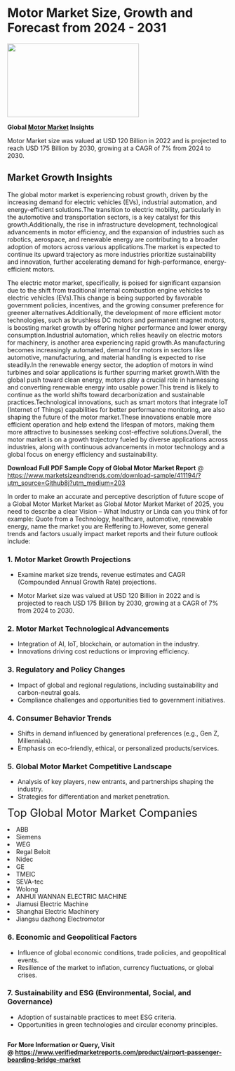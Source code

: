 <H1>Motor Market Size, Growth and Forecast from 2024 - 2031</H1><img class="aligncenter size-medium wp-image-584254" src="https://thirdeyenews.in/wp-content/uploads/2024/09/Global-Market-Research-300x168.jpeg" alt="" width="300" height="168" /><p><strong>Global&nbsp;<a href="https://www.marketsizeandtrends.com/download-sample/411194/?utm_source=Github8j?utm_medium=203">Motor Market</a> Insights</strong></p><p>Motor Market size was valued at USD 120 Billion in 2022 and is projected to reach USD 175 Billion by 2030, growing at a CAGR of 7% from 2024 to 2030.</p><p><h2>Market Growth Insights</h2> <p>The global motor market is experiencing robust growth, driven by the increasing demand for electric vehicles (EVs), industrial automation, and energy-efficient solutions.The transition to electric mobility, particularly in the automotive and transportation sectors, is a key catalyst for this growth.Additionally, the rise in infrastructure development, technological advancements in motor efficiency, and the expansion of industries such as robotics, aerospace, and renewable energy are contributing to a broader adoption of motors across various applications.The market is expected to continue its upward trajectory as more industries prioritize sustainability and innovation, further accelerating demand for high-performance, energy-efficient motors.</p> <p>The electric motor market, specifically, is poised for significant expansion due to the shift from traditional internal combustion engine vehicles to electric vehicles (EVs).This change is being supported by favorable government policies, incentives, and the growing consumer preference for greener alternatives.Additionally, the development of more efficient motor technologies, such as brushless DC motors and permanent magnet motors, is boosting market growth by offering higher performance and lower energy consumption.Industrial automation, which relies heavily on electric motors for machinery, is another area experiencing rapid growth.As manufacturing becomes increasingly automated, demand for motors in sectors like automotive, manufacturing, and material handling is expected to rise steadily.In the renewable energy sector, the adoption of motors in wind turbines and solar applications is further spurring market growth.With the global push toward clean energy, motors play a crucial role in harnessing and converting renewable energy into usable power.This trend is likely to continue as the world shifts toward decarbonization and sustainable practices.Technological innovations, such as smart motors that integrate IoT (Internet of Things) capabilities for better performance monitoring, are also shaping the future of the motor market.These innovations enable more efficient operation and help extend the lifespan of motors, making them more attractive to businesses seeking cost-effective solutions.Overall, the motor market is on a growth trajectory fueled by diverse applications across industries, along with continuous advancements in motor technology and a global focus on energy efficiency and sustainability.<p><span class=""><strong>Download Full PDF Sample Copy of Global Motor Market Report</strong> @ <a href="https://www.marketsizeandtrends.com/download-sample/411194/?utm_source=Github8j?utm_medium=203" target="_blank">https://www.marketsizeandtrends.com/download-sample/411194/?utm_source=Github8j?utm_medium=203</a></span></p><p>In order to make an accurate and perceptive description of future scope of a Global&nbsp;Motor Market Market as Global&nbsp;Motor Market Market of 2025, you need to describe a clear Vision &ndash; What Industry or Linda can you think of for example: Quote from a Technology, healthcare, automotive, renewable energy, name the market you are Reffering to.However, some general trends and factors usually impact market reports and their future outlook include:</p><h3>1.&nbsp;<strong>Motor Market Growth Projections</strong></h3><ul><li>Examine market size trends, revenue estimates and CAGR (Compounded Annual Growth Rate) projections.</li><li><p>Motor Market size was valued at USD 120 Billion in 2022 and is projected to reach USD 175 Billion by 2030, growing at a CAGR of 7% from 2024 to 2030.</p></li></ul><h3>2.&nbsp;<strong>Motor Market Technological Advancements</strong></h3><ul><li>Integration of AI, IoT, blockchain, or automation in the industry.</li><li>Innovations driving cost reductions or improving efficiency.</li></ul><h3>3.&nbsp;<strong>Regulatory and Policy Changes</strong></h3><ul><li>Impact of global and regional regulations, including sustainability and carbon-neutral goals.</li><li>Compliance challenges and opportunities tied to government initiatives.</li></ul><h3>4.&nbsp;<strong>Consumer Behavior Trends</strong></h3><ul><li>Shifts in demand influenced by generational preferences (e.g., Gen Z, Millennials).</li><li>Emphasis on eco-friendly, ethical, or personalized products/services.</li></ul><h3>5.&nbsp;<strong>Global Motor Market Competitive Landscape</strong></h3><ul><li>Analysis of key players, new entrants, and partnerships shaping the industry.</li><li>Strategies for differentiation and market penetration.</li></ul><p data-pm-slice="1 1 []"><span style="color: inherit; font-family: inherit; font-size: 25px;">Top Global Motor Market Companies</span></p><div class="" data-test-id=""><p><li>ABB</li><li> Siemens</li><li> WEG</li><li> Regal Beloit</li><li> Nidec</li><li> GE</li><li> TMEIC</li><li> SEVA-tec</li><li> Wolong</li><li> ANHUI WANNAN ELECTRIC MACHINE</li><li> Jiamusi Electric Machine</li><li> Shanghai Electric Machinery</li><li> Jiangsu dazhong Electromotor</li></p></div><h3>6.&nbsp;<strong>Economic and Geopolitical Factors</strong></h3><ul><li>Influence of global economic conditions, trade policies, and geopolitical events.</li><li>Resilience of the market to inflation, currency fluctuations, or global crises.</li></ul><h3>7.&nbsp;<strong>Sustainability and ESG (Environmental, Social, and Governance)</strong></h3><ul><li>Adoption of sustainable practices to meet ESG criteria.</li><li>Opportunities in green technologies and circular economy principles.</li></ul><h2><strong style="font-size: 14px;">For More Information or Query, Visit @&nbsp;</strong><a style="background-color: #ffffff; font-size: 14px;" href="https://www.marketsizeandtrends.com/report/motor-market/" target="_blank">https://www.verifiedmarketreports.com/product/airport-passenger-boarding-bridge-market</a></h2>